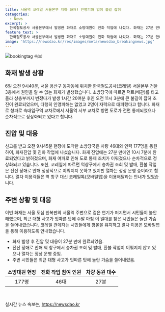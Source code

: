 ```yaml
---
title: 서울역 코레일 서울본부 지하 화재! 인명피해 없이 불길 잡혀
categories:
  - News
excerpt: >
  한국철도공사 서울본부에서 발생한 화재로 소방대원이 진화 작업에 나섰다. 화재는 27분 만에 진압됐으며, 인명 피해는 없었으나 건물은 피해를 입었고, 열차 운행에도 영향을 미쳤다. 해당 장소는 서울역 인근으로 시민들의 불안을 사고 있으며, 관련된 역창구 업무는 일시 중단된 상태이다.
feature_text: >
  한국철도공사 서울본부에서 발생한 화재로 소방대원이 진화 작업에 나섰다. 화재는 27분 만에 진압됐으며, 인명 피해는 없었으나 건물은 피해를 입었고, 열차 운행에도 영향을 미쳤다. 해당 장소는 서울역 인근으로 시민들의 불안을 사고 있으며, 관련된 역창구 업무는 일시 중단된 상태이다.
image: 'https://newsdao.kr/res/images/meta/newsdao_breakingnews.jpg'
---
```


<p><img src="https://newsdao.kr/res/images/meta/newsdao_breakingnews.jpg" alt="bookingtag 속보" /></p>

<h2 data-ke-size="size26">화재 발생 상황</h2>

<p data-ke-size="size16">6일 오전 9시40분, 서울 용산구 동자동에 위치한 한국철도공사(코레일) 서울본부 건물 3층에서 원인을 알 수 없는 화재가 발생했습니다. 소방당국에 따르면 덕트(배관)를 타고 올라 상층부까지 번졌다가 발생 1시간 20여분 후인 오전 11시 3분에 큰 불길이 잡혀 초진이 완료되었으며, 다행히 인명피해는 없었고 2명이 자력으로 대피했다고 합니다. 화재로 청파로 숙대입구역 교차로에서 서울역 서부 교차로 방면 도로가 전면 통제되었으나 순차적으로 정상화되고 있다고 합니다.</p>

<h2 data-ke-size="size26">진압 및 대응</h2>

<p data-ke-size="size16">신고를 받고 오전 9시45분 현장에 도착한 소방당국은 차량 46대와 인력 177명을 동원하여, 화재진압 및 진화 작업에 나섰습니다. 화재 진압에는 27분 만에인 10시 7분에 완료되었다고 밝혀졌으며, 화재 여파로 인해 도로 통제 조치가 이뤄졌으나 순차적으로 정상화되고 있습니다. 또한, 코레일에 따르면 역창구에서 승차권 조회 및 발매, 환불 작업은 전산 장애로 인해 정상적으로 이뤄지지 못하고 있지만 열차는 정상 운행 중이라고 합니다. 열차 이용객들은 역 창구 대신 코레일톡(모바일앱)을 이용해달라는 안내가 있었습니다.</p>

<h2 data-ke-size="size26">주변 상황 및 대응</h2>

<p data-ke-size="size16">이번 화재는 서울 도심 한복판의 서울역 주변으로 검은 연기가 퍼지면서 시민들이 불안해했으며, 최근 대형 사고가 잇따른 탓에 주말 아침 이 일대를 찾은 시민들은 놀란 가슴을 쓸어내렸습니다. 코레일 관계자는 시민들에게 평온을 유지하고 열차 이용은 모바일앱을 통해 이용하도록 안내했습니다.</p>

<ul>
<li>화재 발생 후 진압 및 대응이 27분 만에 완료되었음.</li>
<li>전산 장애로 인해 역 창구에서 승차권 조회 및 발매, 환불 작업이 이뤄지지 않고 있으나 열차는 정상 운행 중임.</li>
<li>주변 시민들은 최근 대형 사고가 잇따른 탓에 놀란 가슴을 쓸어내렸음.</li>
</ul>

<table>
<thead>
<tr>
<td style="text-align: center; height: 17px;"><b>소방대원 현장</b></td>
<td style="text-align: center; height: 17px;"><b>진화 작업 참여 인원</b></td>
<td style="text-align: center; height: 17px;"><b>차량 동원 대수</b></td>
</tr>
</thead>
<tbody>
<tr>
<td style="text-align: center; height: 17px;">177명</td>
<td style="text-align: center; height: 17px;">46대</td>
<td style="text-align: center; height: 17px;">27분</td>
</tr>
</tbody>
</table>

<p data-ke-size="size16">&nbsp;</p>
실시간 뉴스 속보는, <a href="https://newsdao.kr" rel="dofollow">https://newsdao.kr</a>


